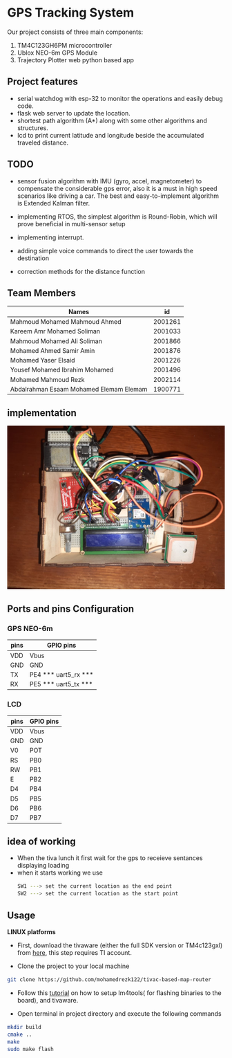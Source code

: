 # GPS Tracking System

Our project consists of three main components:
1.	TM4C123GH6PM microcontroller
2.	Ublox NEO-6m GPS Module
3.	Trajectory Plotter web python based app

## Project features

- serial watchdog with esp-32 to monitor the operations and easily debug code.
- flask web server to update the location. 
- shortest path algorithm (A*) along with some other algorithms and structures.
- lcd to print current latitude and longitude beside the accumulated traveled distance.

## TODO

- sensor fusion algorithm with IMU (gyro, accel, magnetometer) to compensate the considerable gps error, also it is a must in high speed scenarios like driving a car. The best and easy-to-implement algorithm is Extended Kalman filter.

- implementing RTOS, the simplest algorithm is Round-Robin, which will prove beneficial in multi-sensor setup  
- implementing interrupt.
- adding simple voice commands to direct the user towards the destination
- correction methods for the distance function

## Team Members

Names | id
----- | ----
Mahmoud Mohamed Mahmoud Ahmed | 2001261
Kareem Amr Mohamed Soliman |2001033
Mahmoud Mohamed Ali Soliman  | 2001866
Mohamed Ahmed Samir Amin | 2001876
Mohamed Yaser Elsaid | 2001226
Yousef Mohamed Ibrahim Mohamed | 2001496
Mohamed Mahmoud Rezk | 2002114
Abdalrahman Esaam Mohamed Elemam Elemam | 1900771

## implementation
![](./img/1.jpeg)
## Ports and pins Configuration
### GPS NEO-6m
pins  | GPIO pins
----- | -------------
VDD | Vbus
GND | GND
TX | PE4 *** uart5_rx ***
RX | PE5 *** uart5_tx ***
### LCD
pins  | GPIO pins
----- | -------------
VDD | Vbus
GND | GND
V0  | POT 
RS  | PB0
RW  | PB1
E   | PB2
D4  | PB4
D5  | PB5
D6  | PB6
D7  | PB7  
## idea of working
- When the tiva lunch it first wait for the gps to receieve sentances displaying loading
- when it starts working we use 
  ``` bash
  SW1 ---> set the current location as the end point
  SW2 ---> set the current location as the start point
  ``` 
## Usage 

**LINUX platforms**

- First, download the tivaware (either the full SDK version or TM4c123gxl) from [here](https://www.ti.com/tool/SW-TM4C), this step requires TI account.

- Clone the project to your local machine
 ``` bash
git clone https://github.com/mohamedrezk122/tivac-based-map-router
 ```

- Follow this [tutorial](https://www.hackster.io/tcss/upload-code-to-ti-tm4c123-using-linux-cmake-and-lm4tools-c33cec) on how to setup lm4tools( for flashing binaries to the board), and tivaware.

- Open terminal in project directory and execute the following commands
``` bash
mkdir build
cmake ..
make 
sudo make flash   
```
